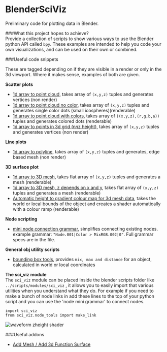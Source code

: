 BlenderSciViz
=============

Preliminary code for plotting data in Blender.

###What this project hopes to achieve?  
Provide a collection of scripts to show various ways to use the Blender python API called `bpy`. 
These examples are intended to help you code your own visualizations, and can be used on their own or combined.

###Useful code snippets

These are tagged depending on if they are visible in a render or only in the 3d viewport. Where it makes sense, examples of both are given.

**Scatter plots**  

- [1d array to point cloud](https://github.com/zeffii/BlenderSciViz/blob/master/point_cloud_verts_only.py), takes array of `(x,y,z)` tuples and generates vertices (non render)
- [1d array to point cloud no color](https://github.com/zeffii/BlenderSciViz/blob/master/point_cloud_icospheres_only.py), takes array of `(x,y,z)` tuples and generates single color dots (small icospheres)(renderable)
- [1d array to point cloud with colors](https://github.com/zeffii/BlenderSciViz/blob/master/point_cloud_icospheres_colors.py), takes array of `((x,y,z),(r,g,b,a))` tuples and generates colored dots (renderable)
- [1d array to points in 3d grid (n*n*z height)](https://github.com/zeffii/BlenderSciViz/blob/master/point_cloud_3d_grid_from_1d_array.py), takes array of `(x,y,z)` tuples and generates vertices (non render)

**Line plots**
- [1d array to polyline](https://github.com/zeffii/BlenderSciViz/blob/master/intro_script.py), takes array of `(x,y,z)` tuples and generates, edge based mesh (non render)

**3D surface plot**  

- [1d array to 3D mesh](https://github.com/zeffii/BlenderSciViz/blob/master/points_with_surface_from_n_by_n_grid_of_zheights.py), takes flat array of `(x,y,z)` tuples and generates a mesh (renderable)
- [1d array to 3D mesh, z depends on x and y](https://github.com/zeffii/BlenderSciViz/blob/master/point_surface_z_depends_on_xy_location.py), takes flat array of `(x,y,z)` tuples and generates a mesh (renderable)
- [Automatic height to gradient colour map for 3d mesh data](https://github.com/zeffii/BlenderSciViz/blob/master/materials_color_from_z_domain.py), takes the world or local bounds of the object and creates a shader automatically with a colour ramp (renderable)

**Node scripting**
- [mini node connection grammar](https://github.com/zeffii/BlenderSciViz/blob/master/node_connection_grammar.py), simplifies connecting existing nodes. example grammar: `"Node.001|Color > MixRGB.002|0"`. Full grammar specs are in the file.

**General obj utility scripts**
- [bounding box tools](https://github.com/zeffii/BlenderSciViz/blob/master/obj_tools_bounding_box.py), provides `mix, max and distance` for an object, calculated in world or local coordinates

**The sci_viz module**  
The `sci_viz` module can be placed inside the blender scripts folder like `../scripts/modules/sci_viz` , it allows you to easily import that various utilities
when you understand what they do. For example if you need to make a bunch of node links in add these lines to the top of your python script and you can use the 'node mini grammar' to connect nodes.

    import sci_viz 
    from sci_viz.node_tools import make_link
    




![waveform zheight shader][1]



###Useful addons

- [Add Mesh / Add 3d Function Surface](http://wiki.blender.org/index.php/Extensions:2.6/Py/Scripts/Add_Mesh/Add_3d_Function_Surface)

  [1]: http://i.imgur.com/l8ZWAkp.png

